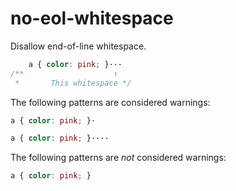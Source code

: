 # no-eol-whitespace

Disallow end-of-line whitespace.

```css
    a { color: pink; }···   
/**                    ↑ 
 *       This whitespace */
```

The following patterns are considered warnings:

```css
a { color: pink; }·
```

```css
a { color: pink; }····
```

The following patterns are *not* considered warnings:

```css
a { color: pink; }
```
